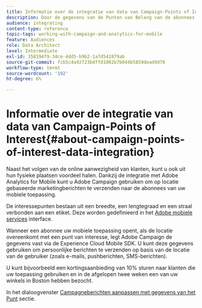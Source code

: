 ```yaml
---
title: Informatie over de integratie van data van Campaign-Points of Interest
description: Door de gegevens van de Punten van Belang van de abonnees van uw mobiele toepassing te verzamelen, verzend op plaats-gebaseerde marketing berichten aan uw abonnees door de integratie in Adobe Campaign.
audience: integrating
content-type: reference
topic-tags: working-with-campaign-and-analytics-for-mobile
feature: Audiences
role: Data Architect
level: Intermediate
exl-id: 358194f9-34ce-4dd5-b9b2-1a7d541879ab
source-git-commit: fcb5c4a92f23bdffd1082b7b044b5859dead9d70
workflow-type: tm+mt
source-wordcount: '192'
ht-degree: 6%

---
```


# Informatie over de integratie van data van Campaign-Points of Interest{#about-campaign-points-of-interest-data-integration}

Naast het volgen van de online aanwezigheid van klanten, kunt u ook uit hun fysieke plaatsen voordeel halen. Dankzij de integratie met Adobe Analytics for Mobile kunt u Adobe Campaign gebruiken om op locatie gebaseerde marketingberichten te verzenden naar de abonnees van uw mobiele toepassing.

De interessepunten bestaan uit een breedte, een lengtegraad en een straal verbonden aan een etiket. Deze worden gedefinieerd in het [Adobe mobiele services](https://experienceleague.adobe.com/docs/mobile-services/using/home.html) interface.

Wanneer een abonnee uw mobiele toepassing opent, als de locatie overeenkomt met een punt van interesse, legt Adobe Campaign de gegevens vast via de Experience Cloud Mobile SDK. U kunt deze gegevens gebruiken om persoonlijke berichten te verzenden op basis van de locatie van de gebruiker (zoals e-mails, pushberichten, SMS-berichten).

U kunt bijvoorbeeld een kortingsaanbieding van 10% sturen naar klanten die uw toepassing gebruiken en in de afgelopen twee weken een van uw winkels in Boston hebben bezocht.

In het dialoogvenster [Campagneberichten aanpassen met gegevens van het Punt](../../integrating/using/personalizing-campaign-messages-with-point-of-interest-data.md) sectie.
